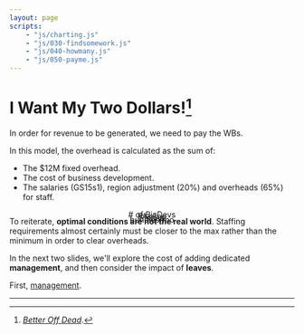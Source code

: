 ```yaml
---
layout: page
scripts:
    - "js/charting.js"
    - "js/030-findsomework.js"
    - "js/040-howmany.js"
    - "js/050-payme.js"
---
```


# I Want My Two Dollars![^twodollars]

In order for revenue to be generated, we need to pay the WBs.

In this model, the overhead is calculated as the sum of:

* The $12M fixed overhead.
* The cost of business development.
* The salaries (GS15s1), region adjustment (20%) and overheads (65%) for staff.

<div class="grid-container">
    <div class="grid-row">
        <div class="grid-col-12">
            <p id="message" style="text-align: center"></p>
        </div>
    </div>
    <div class="grid-row">
        <div class="grid-col-3" style="position: relative;">
            <p style="text-align: center"># of BizDevs</p>
            <div><div id="slider-bizdevs" style="margin-top: -2em;"></div></div>
        </div>
        <div class="grid-col-3">
            <p style="text-align: center">PAs/mo</p>
            <div><div class="centerblock" id="slider-pas" style="margin-top: -2em;"></div></div>
        </div>
        <div class="grid-col-3">
            <p style="text-align: center">EIs/mo</p>
            <div><div class="centerblock" id="slider-eis" style="margin-top: -2em;"></div></div>
        </div>
        <div class="grid-col-3">
            <p style="text-align: center">bundles/mo</p>
            <div><div class="centerblock" id="slider-bundles" style="margin-top: -2em;"></div></div>
        </div>
    </div>
    <div class="grid-row">
        <div class="grid-col-6">
            <canvas id="thechart"></canvas>
        </div>        
        <div class="grid-col-6">
            <canvas id="workerchart"></canvas>
        </div>
    </div>
</div>

To reiterate, **optimal conditions are not the real world**. Staffing requirements almost certainly must be closer to the max rather than the minimum in order to clear overheads.

In the next two slides, we'll explore the cost of adding dedicated **management**, and then consider the impact of **leaves**.

First, [management](060-wranglers.html).

<hr>

[^twodollars]: *[Better Off Dead](https://youtu.be/6z9Cg46Nktw?t=173)*.